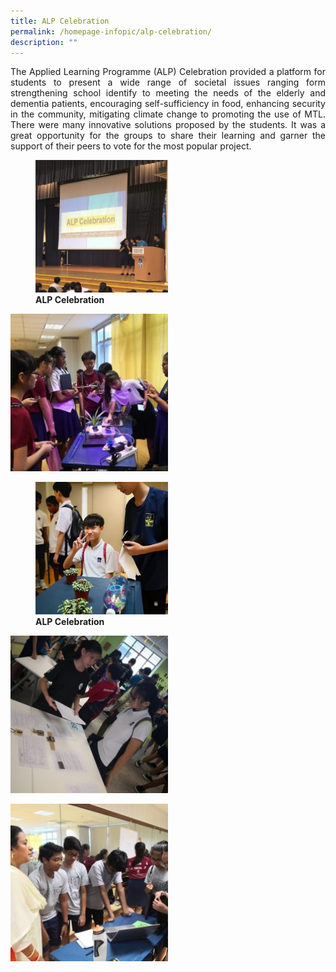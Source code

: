 ```yaml
---
title: ALP Celebration
permalink: /homepage-infopic/alp-celebration/
description: ""
---
```


<p style="text-align: justify;"> The Applied Learning Programme (ALP) Celebration provided a platform for students to present a wide range of societal issues ranging form strengthening school identify to meeting the needs of the elderly and dementia patients, encouraging self-sufficiency in food, enhancing security in the community, mitigating climate change to promoting the use of MTL. There were many innovative solutions proposed by the students. It was a great opportunity for the groups to share their learning and garner the support of their peers to vote for the most popular project.</p>

<figure>
	<a href="/images/ALP%20Celebration/007-Ee-Leng-Elaine-Seah-250x250.jpg" target = "_blank"> <img src="/images/ALP%20Celebration/007-Ee-Leng-Elaine-Seah-250x250.jpg"
     style="width:50%"></a>
<figcaption>
	<strong> ALP Celebration </strong>
	</figcaption>
</figure>

<a href="/images/ALP%20Celebration/039-Ee-Leng-Elaine-Seah-250x250.jpg" target = "_blank"> <img src="/images/ALP%20Celebration/039-Ee-Leng-Elaine-Seah-250x250.jpg"
     style="width:50%"></a>

<figure>
	<a href="/images/ALP%20Celebration/040-Ee-Leng-Elaine-Seah-250x250.jpg" target = "_blank"> <img src="/images/ALP%20Celebration/040-Ee-Leng-Elaine-Seah-250x250.jpg"
     style="width:50%"></a>
<figcaption>
	<strong> ALP Celebration </strong>
	</figcaption>
</figure>

<a href="/images/ALP%20Celebration/041-Ee-Leng-Elaine-Seah-1-250x250.jpg" target = "_blank"> <img src="/images/ALP%20Celebration/041-Ee-Leng-Elaine-Seah-1-250x250.jpg"
     style="width:50%"></a>

<a href="/images/ALP%20Celebration/042-Ee-Leng-Elaine-Seah-250x250.jpg" target = "_blank"> <img src="/images/ALP%20Celebration/042-Ee-Leng-Elaine-Seah-250x250.jpg"
     style="width:50%"></a>